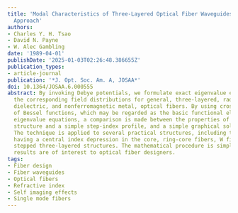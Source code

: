 ```yaml
---
title: 'Modal Characteristics of Three-Layered Optical Fiber Waveguides: A Modified
  Approach'
authors:
- Charles Y. H. Tsao
- David N. Payne
- W. Alec Gambling
date: '1989-04-01'
publishDate: '2025-01-03T02:26:48.386655Z'
publication_types:
- article-journal
publication: '*J. Opt. Soc. Am. A, JOSAA*'
doi: 10.1364/JOSAA.6.000555
abstract: By invoking Debye potentials, we formulate exact eigenvalue equations and
  the corresponding field distributions for general, three-layered, radially stratified,
  dielectric, and nonferromagnetic metal, optical fibers. By using cross products
  of Bessel functions, which may be regarded as the basic functional elements of the
  eigenvalue equations, a comparison is made between the properties of a three-layer
  structure and a simple step-index profile, and a simple graphical solution is obtained.
  The technique is applied to several practical structures, including two-layer fibers
  having a central index depression in the core, ring-core fibers, W fibers, and progressively
  stepped three-layered structures. The mathematical procedure is simple, and the
  results are of interest to optical fiber designers.
tags:
- Fiber design
- Fiber waveguides
- Optical fibers
- Refractive index
- Self imaging effects
- Single mode fibers
---
```

